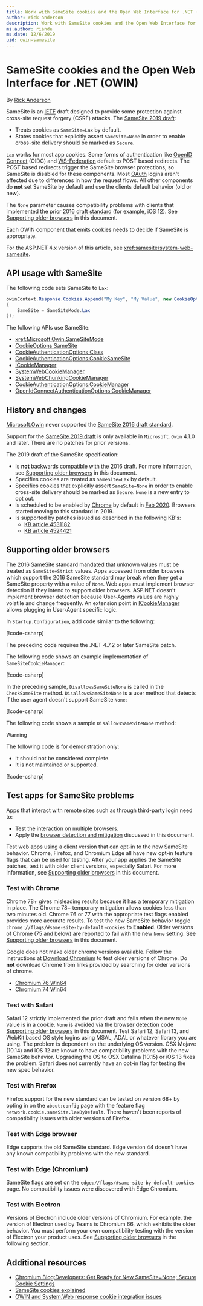 ```yaml
---
title: Work with SameSite cookies and the Open Web Interface for .NET (OWIN)
author: rick-anderson
description: Work with SameSite cookies and the Open Web Interface for .NET (OWIN)
ms.author: riande
ms.date: 12/6/2019
uid: owin-samesite
---
```


# SameSite cookies and the Open Web Interface for .NET (OWIN)

By [Rick Anderson](https://twitter.com/RickAndMSFT)

SameSite is an [IETF](https://ietf.org/about/) draft designed to provide some protection against cross-site request forgery (CSRF) attacks. The [SameSite 2019 draft](https://tools.ietf.org/html/draft-west-cookie-incrementalism-00):

* Treats cookies as `SameSite=Lax` by default.
* States cookies that explicitly assert `SameSite=None` in order to enable cross-site delivery should be marked as `Secure`.

`Lax` works for most app cookies. Some forms of authentication like [OpenID Connect](https://openid.net/connect/) (OIDC) and [WS-Federation](https://auth0.com/docs/protocols/ws-fed) default to POST based redirects. The POST based redirects trigger the SameSite browser protections, so SameSite is disabled for these components. Most [OAuth](https://oauth.net/) logins aren't affected due to differences in how the request flows. All other components do **not** set SameSite by default and use the clients default behavior (old or new).

The `None` parameter causes compatibility problems with clients that implemented the prior [2016 draft standard](https://tools.ietf.org/html/draft-west-first-party-cookies-07) (for example, iOS 12). See [Supporting older browsers](#sob) in this document.

Each OWIN component that emits cookies needs to decide if SameSite is appropriate.

For the ASP.NET 4.x version of this article, see <xref:samesite/system-web-samesite>.

## API usage with SameSite

The following code sets SameSite to `Lax`:

```csharp
owinContext.Response.Cookies.Append("My Key", "My Value", new CookieOptions()
{
    SameSite = SameSiteMode.Lax
});
```

The following APIs use SameSite:

* <xref:Microsoft.Owin.SameSiteMode>
* [CookieOptions.SameSite](xref:Microsoft.AspNetCore.Http.CookieOptions.SameSite)
* [CookieAuthenticationOptions Class](/previous-versions/aspnet/dn385599(v%3Dvs.113)) <!-- CookieAuthenticationOptions.CookieSameSite not published -->
* [CookieAuthenticationOptions.CookieSameSite](https://github.com/aspnet/AspNetKatana/blob/dev/src/Microsoft.Owin.Security.Cookies/CookieAuthenticationOptions.cs#L68-#L72)
* [ICookieManager](/previous-versions/aspnet/dn800238(v%3Dvs.113))
* [SystemWebCookieManager](https://github.com/aspnet/AspNetKatana/blob/dev/src/Microsoft.Owin.Host.SystemWeb/SystemWebCookieManager.cs)
* [SystemWebChunkingCookieManager](https://github.com/aspnet/AspNetKatana/blob/dev/src/Microsoft.Owin.Host.SystemWeb/SystemWebChunkingCookieManager.cs)
* [CookieAuthenticationOptions.CookieManager](https://github.com/aspnet/AspNetKatana/blob/dev/src/Microsoft.Owin.Security.Cookies/CookieAuthenticationOptions.cs#L143-#AL148)
* [OpenIdConnectAuthenticationOptions.CookieManager](https://github.com/aspnet/AspNetKatana/blob/dev/src/Microsoft.Owin.Security.OpenIdConnect/OpenIdConnectAuthenticationOptions.cs#L315-#L318)


## History and changes

[Microsoft.Owin](https://www.nuget.org/packages/Microsoft.Owin/) never supported the [SameSite 2016 draft standard](https://tools.ietf.org/html/draft-west-first-party-cookies-07#section-4.1).

Support for the [SameSite 2019 draft](https://tools.ietf.org/html/draft-west-cookie-incrementalism-00) is only available in `Microsoft.Owin` 4.1.0 and later. There are no patches for prior versions.

The 2019 draft of the SameSite specification:

* Is **not** backwards compatible with the 2016 draft. For more information, see [Supporting older browsers](#sob) in this document.
* Specifies cookies are treated as `SameSite=Lax` by default.
* Specifies cookies that explicitly assert `SameSite=None` in order to enable cross-site delivery should be marked as `Secure`. `None` is a new entry to opt out.
* Is scheduled to be enabled by [Chrome](https://chromestatus.com/feature/5088147346030592) by default in [Feb 2020](https://blog.chromium.org/2019/10/developers-get-ready-for-new.html). Browsers started moving to this standard in 2019.
* Is supported by patches issued as described in the following KB's:
  * [KB article 4531182](https://support.microsoft.com/help/4531182/kb4531182)
  * [KB article 4524421](https://support.microsoft.com/help/4524421/kb4524421)

<a name="sob"></a>

## Supporting older browsers

The 2016 SameSite standard mandated that unknown values must be treated as `SameSite=Strict` values. Apps accessed from older browsers which support the 2016 SameSite standard may break when they get a SameSite property with a value of `None`. Web apps must implement browser detection if they intend to support older browsers. ASP.NET doesn't implement browser detection because User-Agents values are highly volatile and change frequently. An extension point in [ICookieManager](/previous-versions/aspnet/dn800238(v%3Dvs.113)) allows plugging in User-Agent specific logic.
<!-- https://docs.microsoft.com/en-us/previous-versions/aspnet/dn800238(v%3Dvs.113) -->

In `Startup.Configuration`, add code similar to the following:

[!code-csharp[](sample/Startup1.cs?name=snippet)]

The preceding code requires the .NET 4.7.2 or later SameSite patch.

The following code shows an example implementation of `SameSiteCookieManager`:

[!code-csharp[](sample/SameSiteCookieManager.cs?name=snippet)]

In the preceding sample, `DisallowsSameSiteNone` is called in the `CheckSameSite` method. `DisallowsSameSiteNone` is a user method that detects if the user agent doesn't support SameSite `None`:

[!code-csharp[](sample/SameSiteCookieManager.cs?name=snippet3&highlight=4)]

The following code shows a sample `DisallowsSameSiteNone` method:

> [!WARNING]
> The following code is for demonstration only:
> * It should not be considered complete.
> * It is not maintained or supported.

[!code-csharp[](sample/SameSiteCookieManager.cs?name=snippet2)]

## Test apps for SameSite problems

Apps that interact with remote sites such as through third-party login need to:

* Test the interaction on multiple browsers.
* Apply the [browser detection and mitigation](#sob) discussed in this document.

Test web apps using a client version that can opt-in to the new SameSite behavior. Chrome, Firefox, and Chromium Edge all have new opt-in feature flags that can be used for testing. After your app applies the SameSite patches, test it with older client versions, especially Safari. For more information, see [Supporting older browsers](#sob) in this document.

### Test with Chrome

Chrome 78+ gives misleading results because it has a temporary mitigation in place. The Chrome 78+ temporary mitigation allows cookies less than two minutes old. Chrome 76 or 77 with the appropriate test flags enabled provides more accurate results. To test the new SameSite behavior toggle `chrome://flags/#same-site-by-default-cookies` to **Enabled**. Older versions of Chrome (75 and below) are reported to fail with the new `None` setting. See [Supporting older browsers](#sob) in this document.

Google does not make older chrome versions available. Follow the instructions at [Download Chromium](https://www.chromium.org/getting-involved/download-chromium) to test older versions of Chrome. Do **not** download Chrome from links provided by searching for older versions of chrome.

* [Chromium 76 Win64](https://commondatastorage.googleapis.com/chromium-browser-snapshots/index.html?prefix=Win_x64/664998/)
* [Chromium 74 Win64](https://commondatastorage.googleapis.com/chromium-browser-snapshots/index.html?prefix=Win_x64/638880/)

### Test with Safari

Safari 12 strictly implemented the prior draft and fails when the new `None` value is in a cookie. `None` is avoided via the browser detection code [Supporting older browsers](#sob) in this document. Test Safari 12, Safari 13, and WebKit based OS style logins using MSAL, ADAL or whatever library you are using. The problem is dependent on the underlying OS version. OSX Mojave (10.14) and iOS 12 are known to have compatibility problems with the new SameSite behavior. Upgrading the OS to OSX Catalina (10.15) or iOS 13 fixes the problem. Safari does not currently have an opt-in flag for testing the new spec behavior.

### Test with Firefox

Firefox support for the new standard can be tested on version 68+ by opting in on the `about:config` page with the feature flag `network.cookie.sameSite.laxByDefault`. There haven't been reports of compatibility issues with older versions of Firefox.

### Test with Edge browser

Edge supports the old SameSite standard. Edge version 44 doesn't have any known compatibility problems with the new standard.

### Test with Edge (Chromium)

SameSite flags are set on the `edge://flags/#same-site-by-default-cookies` page. No compatibility issues were discovered with Edge Chromium.

### Test with Electron

Versions of Electron include older versions of Chromium. For example, the version of Electron used by Teams is Chromium 66, which exhibits the older behavior. You must perform your own compatibility testing with the version of Electron your product uses. See [Supporting older browsers](#sob) in the following section.

## Additional resources

* [Chromium Blog:Developers: Get Ready for New SameSite=None; Secure Cookie Settings](https://blog.chromium.org/2019/10/developers-get-ready-for-new.html)
* [SameSite cookies explained](https://web.dev/samesite-cookies-explained/)
* [OWIN and System.Web response cookie integration issues](https://github.com/aspnet/AspNetKatana/wiki/System.Web-response-cookie-integration-issues)
